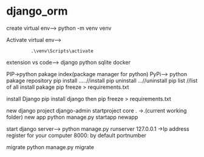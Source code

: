 # django_orm
create virtual env-->
               python -m venv venv


Activate virtual env-->

             .\venv\Scripts\activate
extension vs code-->
django
python
sqlite
docker

PIP->python pakage index(package manager for python)
PyPi--> python pakage repository
pip install .....//install
pip uninstall ...//uninstall
pip list  //list of all install pakage
pip freeze > requirements.txt



install Django
pip install django
then 
pip freeze > requirements.txt


new django project 
django-admin startproject core .  ->.(current working folder)
new app
python manage.py startapp newapp


start django server-->
python manage.py runserver
127.0.0.1 ->Ip address register  for your computer
8000: by default portnumber


migrate
python manage.py migrate

